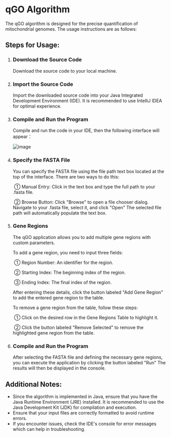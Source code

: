 # qGO Algorithm

The qGO algorithm is designed for the precise quantification of mitochondrial genomes. The usage instructions are as follows:

## Steps for Usage:

1. ### Download the Source Code

   Download the source code to your local machine.

2. ### Import the Source Code

   Import the downloaded source code into your Java Integrated Development Environment (IDE). It is recommended to use IntelliJ IDEA for optimal experience.

3. ### Compile and Run the Program

   Compile and run the code in your IDE, then the following interface will appear：

   ![image](https://github.com/user-attachments/assets/536bafe2-bbb2-4303-8565-ae33d404bc90)



4. ### Specify the FASTA File

   You can specify the FASTA file using the file path text box located at the top of the interface. There are two ways to do this:

   ​	   ① Manual Entry: Click in the text box and type the full path to your .fasta file.

   ​	   ② Browse Button: Click "Browse" to open a file chooser dialog. Navigate to your .fasta file, select it, and click "Open" The selected file path will automatically populate the text box.

5. ### Gene Regions

   The qGO application allows you to add multiple gene regions with custom parameters.

   To add a gene region, you need to input three fields:

   ​	① Region Number: An identifier for the region.
   
   ​	② Starting Index: The beginning index of the region.
   
   ​	③ Ending Index: The final index of the region.

   After entering these details, click the button labeled "Add Gene Region" to add the entered gene region to the table.

   To remove a gene region from the table, follow these steps:

   ​	① Click on the desired row in the Gene Regions Table to highlight it.
   
   ​	② Click the button labeled "Remove Selected" to remove the highlighted gene region from the table.

7. ### Compile and Run the Program

   After selecting the FASTA file and defining the necessary gene regions, you can execute the application by clicking the button labeled "Run" The results will then be displayed in the console.

## Additional Notes:

- Since the algorithm is implemented in Java, ensure that you have the Java Runtime Environment (JRE) installed. It is recommended to use the Java Development Kit (JDK) for compilation and execution.
- Ensure that your input files are correctly formatted to avoid runtime errors.
- If you encounter issues, check the IDE's console for error messages which can help in troubleshooting.
